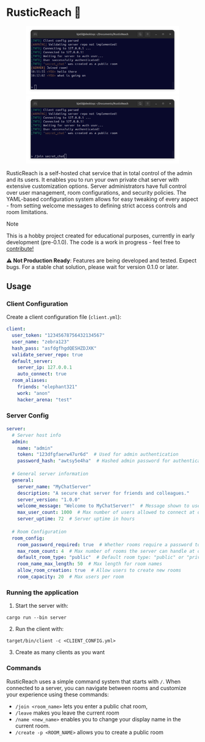 # RusticReach 🦀

<div align="center">
  <img src="./assets/github/demos/msg_0_0_2.png" width="400" />
  <img src="./assets/github/demos/create_room_0_0_2.png" width="400" />
</div>

RusticReach is a self-hosted chat service that in total control of the admin and its users. It enables you to run your own private chat server with extensive customization options. Server administrators have full control over user management, room configurations, and security policies. The YAML-based configuration system allows for easy tweaking of every aspect - from setting welcome messages to defining strict access controls and room limitations.

> [!NOTE]  
> This is a hobby project created for educational purposes, currently in early development (pre-0.1.0). The code is a work in progress - feel free to [contribute!](CONTRIBUTING.md)
>
> **⚠️ Not Production Ready**: Features are being developed and tested. Expect bugs. For a stable chat solution, please wait for version 0.1.0 or later.


## Usage

### Client Configuration

Create a client configuration file (`client.yml`):

```yml
client:
  user_token: "12345678756432134567"
  user_name: "zebra123"
  hash_pass: "asfdgfhgdQESHZDJXK"
  validate_server_repo: true
  default_server:
    server_ip: 127.0.0.1
    auto_connect: true
  room_aliases:
    friends: "elephant321"
    work: "anon"
    hacker_arena: "test"
```

### Server Config

```yml
server:
  # Server host info
  admin:
    name: "admin"
    token: "123dfgfaerw47ur6d"  # Used for admin authentication
    password_hash: "awtsy5e4ha"  # Hashed admin password for authentication
  
  # General server information
  general:
    server_name: "MyChatServer"
    description: "A secure chat server for friends and colleagues."
    server_version: "1.0.0"
    welcome_message: "Welcome to MyChatServer!"  # Message shown to users when they connect
    max_user_count: 1000  # Max number of users allowed to connect at once
    server_uptime: 72  # Server uptime in hours
  
  # Room Configuration
  room_config:
    room_password_required: true  # Whether rooms require a password to join
    max_room_count: 4  # Max number of rooms the server can handle at once
    default_room_type: "public"  # Default room type: "public" or "private"
    room_name_max_length: 50  # Max length for room names
    allow_room_creation: true  # Allow users to create new rooms
    room_capacity: 20  # Max users per room
```

### Running the application

1. Start the server with:

```terminal
cargo run --bin server
```

2. Run the client with:

```terminal
target/bin/client -c <CLIENT_CONFIG.yml>
```

3. Create as many clients as you want

### Commands

RusticReach uses a simple command system that starts with `/`. When connected to a server, you can navigate between rooms and customize your experience using these commands: 
- `/join <room_name>` lets you enter a public chat room, 
- `/leave` makes you leave the current room
- `/name <new_name>` enables you to change your display name in the current room. 
- `/create -p <ROOM_NAME>` allows you to create a public room